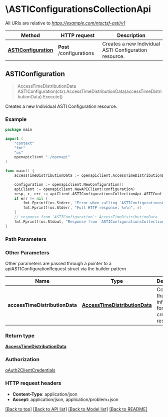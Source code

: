 # \ASTIConfigurationsCollectionApi

All URIs are relative to *https://example.com/ntsctsf-asti/v1*

Method | HTTP request | Description
------------- | ------------- | -------------
[**ASTIConfiguration**](ASTIConfigurationsCollectionApi.md#ASTIConfiguration) | **Post** /configurations | Creates a new Individual ASTI Configuration resource.



## ASTIConfiguration

> AccessTimeDistributionData ASTIConfiguration(ctx).AccessTimeDistributionData(accessTimeDistributionData).Execute()

Creates a new Individual ASTI Configuration resource.

### Example

```go
package main

import (
    "context"
    "fmt"
    "os"
    openapiclient "./openapi"
)

func main() {
    accessTimeDistributionData := openapiclient.AccessTimeDistributionData{Interface{}: new(interface{})} // AccessTimeDistributionData | Contains the information for the creation the resource.

    configuration := openapiclient.NewConfiguration()
    apiClient := openapiclient.NewAPIClient(configuration)
    resp, r, err := apiClient.ASTIConfigurationsCollectionApi.ASTIConfiguration(context.Background()).AccessTimeDistributionData(accessTimeDistributionData).Execute()
    if err != nil {
        fmt.Fprintf(os.Stderr, "Error when calling `ASTIConfigurationsCollectionApi.ASTIConfiguration``: %v\n", err)
        fmt.Fprintf(os.Stderr, "Full HTTP response: %v\n", r)
    }
    // response from `ASTIConfiguration`: AccessTimeDistributionData
    fmt.Fprintf(os.Stdout, "Response from `ASTIConfigurationsCollectionApi.ASTIConfiguration`: %v\n", resp)
}
```

### Path Parameters



### Other Parameters

Other parameters are passed through a pointer to a apiASTIConfigurationRequest struct via the builder pattern


Name | Type | Description  | Notes
------------- | ------------- | ------------- | -------------
 **accessTimeDistributionData** | [**AccessTimeDistributionData**](AccessTimeDistributionData.md) | Contains the information for the creation the resource. | 

### Return type

[**AccessTimeDistributionData**](AccessTimeDistributionData.md)

### Authorization

[oAuth2ClientCredentials](../README.md#oAuth2ClientCredentials)

### HTTP request headers

- **Content-Type**: application/json
- **Accept**: application/json, application/problem+json

[[Back to top]](#) [[Back to API list]](../README.md#documentation-for-api-endpoints)
[[Back to Model list]](../README.md#documentation-for-models)
[[Back to README]](../README.md)

